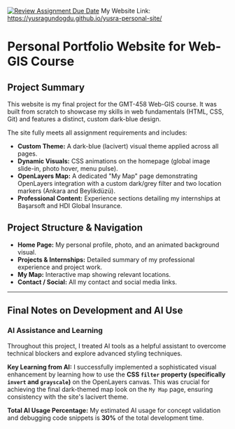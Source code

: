 
[![Review Assignment Due Date](https://classroom.github.com/assets/deadline-readme-button-22041afd0340ce965d47ae6ef1cefeee28c7c493a6346c4f15d667ab976d596c.svg)](https://classroom.github.com/a/7C3xAGjq)
My Website Link:  https://yusragundogdu.github.io/yusra-personal-site/
# Personal Portfolio Website for Web-GIS Course

## Project Summary

This website is my final project for the GMT-458 Web-GIS course. It was built from scratch to showcase my skills in web fundamentals (HTML, CSS, Git) and features a distinct, custom dark-blue design.

The site fully meets all assignment requirements and includes:

* **Custom Theme:** A dark-blue (lacivert) visual theme applied across all pages.
* **Dynamic Visuals:** CSS animations on the homepage (global image slide-in, photo hover, menu pulse).
* **OpenLayers Map:** A dedicated "My Map" page demonstrating OpenLayers integration with a custom dark/grey filter and two location markers (Ankara and Beylikdüzü).
* **Professional Content:** Experience sections detailing my internships at Başarsoft and HDI Global Insurance.

## Project Structure & Navigation

* **Home Page:** My personal profile, photo, and an animated background visual.
* **Projects & Internships:** Detailed summary of my professional experience and project work.
* **My Map:** Interactive map showing relevant locations.
* **Contact / Social:** All my contact and social media links.

---

## Final Notes on Development and AI Use

### AI Assistance and Learning

Throughout this project, I treated AI tools as a helpful assistant to overcome technical blockers and explore advanced styling techniques.

**Key Learning from AI:**
I successfully implemented a sophisticated visual enhancement by learning how to use the **CSS `filter` property (specifically `invert` and `grayscale`)** on the OpenLayers canvas. This was crucial for achieving the final dark-themed map look on the `My Map` page, ensuring consistency with the site's lacivert theme.

**Total AI Usage Percentage:**
My estimated AI usage for concept validation and debugging code snippets is **30%** of the total development time.

 
